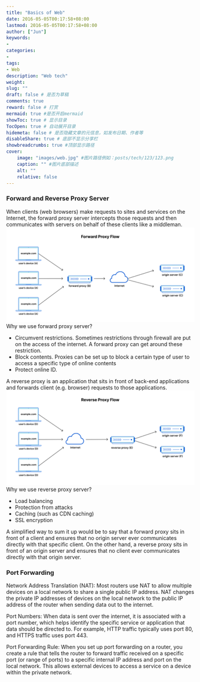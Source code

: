 ```yaml
---
title: "Basics of Web"
date: 2016-05-05T00:17:58+08:00
lastmod: 2016-05-05T00:17:58+08:00
author: ["Jun"]
keywords: 
- 
categories: 
- 
tags: 
- Web
description: "Web tech"
weight:
slug: ""
draft: false # 是否为草稿
comments: true
reward: false # 打赏
mermaid: true #是否开启mermaid
showToc: true # 显示目录
TocOpen: true # 自动展开目录
hidemeta: false # 是否隐藏文章的元信息，如发布日期、作者等
disableShare: true # 底部不显示分享栏
showbreadcrumbs: true #顶部显示路径
cover:
    image: "images/web.jpg" #图片路径例如：posts/tech/123/123.png
    caption: "" #图片底部描述
    alt: ""
    relative: false
---
```



### Forward and Reverse Proxy Server
When clients (web browsers) make requests to sites and services on the Internet, the forward proxy server intercepts those requests and then communicates with servers on behalf of these clients like a middleman. 
![](images/forward_proxy.png)
Why we use forward proxy server?
- Circumvent restrictions. Sometimes restrictions through firewall are put on the access of the internet. A forward proxy can get around these restriction.
- Block contents. Proxies can be set up to block a certain type of user to access a specific type of online contents
- Protect online ID. 


A reverse proxy is an application that sits in front of back-end applications and forwards client (e.g. browser) requests to those applications. 
![](images/reverse_proxy.png)
Why we use reverse proxy server?
- Load balancing
- Protection from attacks
- Caching (such as CDN caching)
- SSL encryption

A simplified way to sum it up would be to say that a forward proxy sits in front of a client and ensures that no origin server ever communicates directly with that specific client. On the other hand, a reverse proxy sits in front of an origin server and ensures that no client ever communicates directly with that origin server.

### Port Forwarding
Network Address Translation (NAT): Most routers use NAT to allow multiple devices on a local network to share a single public IP address. NAT changes the private IP addresses of devices on the local network to the public IP address of the router when sending data out to the internet.

Port Numbers: When data is sent over the internet, it is associated with a port number, which helps identify the specific service or application that data should be directed to. For example, HTTP traffic typically uses port 80, and HTTPS traffic uses port 443.

Port Forwarding Rule: When you set up port forwarding on a router, you create a rule that tells the router to forward traffic received on a specific port (or range of ports) to a specific internal IP address and port on the local network. This allows external devices to access a service on a device within the private network.
